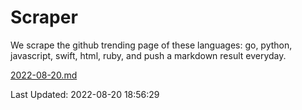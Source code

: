 # Scraper

We scrape the github trending page of these languages: go, python, javascript, swift, html, ruby, and push a markdown result everyday.

[2022-08-20.md](https://github.com/henson/Scraper/blob/master/2022-08-20.md)

Last Updated: 2022-08-20 18:56:29